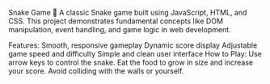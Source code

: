 Snake Game 🐍
A classic Snake game built using JavaScript, HTML, and CSS. This project demonstrates fundamental concepts like DOM manipulation, event handling, and game logic in web development.

Features:
Smooth, responsive gameplay
Dynamic score display
Adjustable game speed and difficulty
Simple and clean user interface
How to Play:
Use arrow keys to control the snake.
Eat the food to grow in size and increase your score.
Avoid colliding with the walls or yourself.
